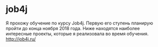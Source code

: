 # job4j
Я прохожу обучение по курсу Job4j. Первую его ступень планирую пройти до конца ноября 2018 года.
Ниже находятся наиболее интересные проекты,  которые я реализовала во время обучения.
http://job4j.ru/